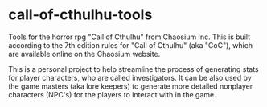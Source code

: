 # call-of-cthulhu-tools
Tools for the horror rpg "Call of Cthulhu" from Chaosium Inc. This is built according to the 7th edition rules for "Call of Cthulhu" (aka "CoC"), which are available online on the Chaosium website. 

This is a personal project to help streamline the process of generating stats for player characters, who are called investigators. It can be also used by the game masters (aka lore keepers) to generate more detailed nonplayer characters (NPC's) for the players to interact with in the game.
